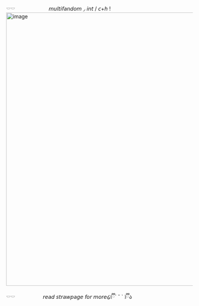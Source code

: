 𓎠𓎠 ︎ ︎ ︎ ︎ ︎ ︎ ︎ ︎ ︎ ︎ ︎ ︎ ︎ ︎ ︎ ︎ ︎ ︎ ︎ ︎ ︎ ︎ ︎𝘮𝘶𝘭𝘵𝘪𝘧𝘢𝘯𝘥𝘰𝘮 ◞ 𝘪𝘯𝘵 / 𝘤+𝘩 !
<img width="736" height="736" alt="image" src="https://github.com/user-attachments/assets/f83f5005-5e75-4c52-9ac6-1723817d719d" />
>

𓎠𓎠 ︎ ︎ ︎ ︎ ︎ ︎ ︎ ︎ ︎ ︎ ︎ ︎ ︎ ︎ ︎ ︎ ︎ ︎ ︎𝘳𝘦𝘢𝘥 𝘴𝘵𝘳𝘢𝘸𝘱𝘢𝘨𝘦 𝘧𝘰𝘳 𝘮𝘰𝘳𝘦໒꒰ྀི´ ˘ ` ꒱ྀིა 
